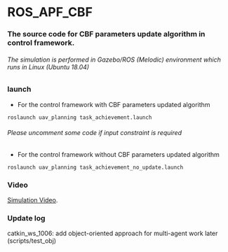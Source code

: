 # ROS_APF_CBF

### The source code for CBF parameters update algorithm in control framework.
###### The simulation is performed in Gazebo/ROS (Melodic) environment which runs in Linux (Ubuntu 18.04)

### launch 
* For the control framework with CBF parameters updated algorithm 
```
roslaunch uav_planning task_achievement.launch 
```
###### Please uncomment some code if input constraint is required

* For the control framework without CBF parameters updated algorithm 
```
roslaunch uav_planning task_achievement_no_update.launch
```
### Video
[Simulation Video](https://vimeo.com/869509705?share=copy).

### Update log
catkin_ws_1006: add object-oriented approach for multi-agent work later (scripts/test_obj)
